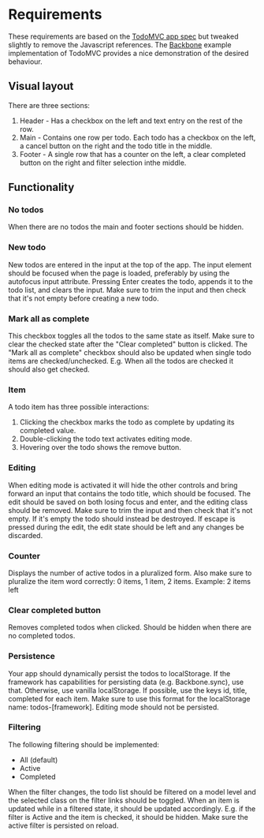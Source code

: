 # Requirements

These requirements are based on the [TodoMVC app spec] but tweaked slightly to remove the Javascript references. The [Backbone] example implementation of TodoMVC provides a nice demonstration of the desired behaviour.

[TodoMVC app spec]:(https://github.com/tastejs/todomvc/blob/master/app-spec.md)
[Backbone]:(http://todomvc.com/examples/backbone/)

## Visual layout

There are three sections:

1. Header - Has a checkbox on the left and text entry on the rest of the row.
1. Main - Contains one row per todo. Each todo has a checkbox on the left, a cancel button on the right and the todo title in the middle.
1. Footer - A single row that has a counter on the left, a clear completed button on the right and filter selection inthe middle.

## Functionality

### No todos

When there are no todos the main and footer sections should be hidden.

### New todo

New todos are entered in the input at the top of the app. The input element should be focused when the page is loaded, preferably by using the autofocus input attribute. Pressing Enter creates the todo, appends it to the todo list, and clears the input. Make sure to trim the input and then check that it's not empty before creating a new todo.

### Mark all as complete

This checkbox toggles all the todos to the same state as itself. Make sure to clear the checked state after the "Clear completed" button is clicked. The "Mark all as complete" checkbox should also be updated when single todo items are checked/unchecked. E.g. When all the todos are checked it should also get checked.

### Item

A todo item has three possible interactions:

1. Clicking the checkbox marks the todo as complete by updating its completed value.
1. Double-clicking the todo text activates editing mode.
1. Hovering over the todo shows the remove button.

### Editing

When editing mode is activated it will hide the other controls and bring forward an input that contains the todo title, which should be focused. The edit should be saved on both losing focus and enter, and the editing class should be removed. Make sure to trim the input and then check that it's not empty. If it's empty the todo should instead be destroyed. If escape is pressed during the edit, the edit state should be left and any changes be discarded.

### Counter

Displays the number of active todos in a pluralized form. Also make sure to pluralize the item word correctly: 0 items, 1 item, 2 items. Example: 2 items left

### Clear completed button

Removes completed todos when clicked. Should be hidden when there are no completed todos.

### Persistence

Your app should dynamically persist the todos to localStorage. If the framework has capabilities for persisting data (e.g. Backbone.sync), use that. Otherwise, use vanilla localStorage. If possible, use the keys id, title, completed for each item. Make sure to use this format for the localStorage name: todos-[framework]. Editing mode should not be persisted.

### Filtering

The following filtering should be implemented:

- All (default)
- Active
- Completed

When the filter changes, the todo list should be filtered on a model level and the selected class on the filter links should be toggled. When an item is updated while in a filtered state, it should be updated accordingly. E.g. if the filter is Active and the item is checked, it should be hidden. Make sure the active filter is persisted on reload.